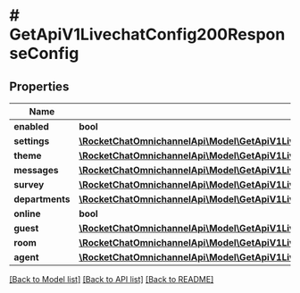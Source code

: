 # # GetApiV1LivechatConfig200ResponseConfig

## Properties

Name | Type | Description | Notes
------------ | ------------- | ------------- | -------------
**enabled** | **bool** |  | [optional]
**settings** | [**\RocketChatOmnichannelApi\Model\GetApiV1LivechatConfig200ResponseConfigSettings**](GetApiV1LivechatConfig200ResponseConfigSettings.md) |  | [optional]
**theme** | [**\RocketChatOmnichannelApi\Model\GetApiV1LivechatConfig200ResponseConfigTheme**](GetApiV1LivechatConfig200ResponseConfigTheme.md) |  | [optional]
**messages** | [**\RocketChatOmnichannelApi\Model\GetApiV1LivechatConfig200ResponseConfigMessages**](GetApiV1LivechatConfig200ResponseConfigMessages.md) |  | [optional]
**survey** | [**\RocketChatOmnichannelApi\Model\GetApiV1LivechatConfig200ResponseConfigSurvey**](GetApiV1LivechatConfig200ResponseConfigSurvey.md) |  | [optional]
**departments** | [**\RocketChatOmnichannelApi\Model\GetApiV1LivechatConfig200ResponseConfigDepartmentsInner[]**](GetApiV1LivechatConfig200ResponseConfigDepartmentsInner.md) |  | [optional]
**online** | **bool** |  | [optional]
**guest** | [**\RocketChatOmnichannelApi\Model\GetApiV1LivechatConfig200ResponseConfigGuest**](GetApiV1LivechatConfig200ResponseConfigGuest.md) |  | [optional]
**room** | [**\RocketChatOmnichannelApi\Model\GetApiV1LivechatConfig200ResponseConfigRoom**](GetApiV1LivechatConfig200ResponseConfigRoom.md) |  | [optional]
**agent** | [**\RocketChatOmnichannelApi\Model\GetApiV1LivechatAgentNext200ResponseAgent**](GetApiV1LivechatAgentNext200ResponseAgent.md) |  | [optional]

[[Back to Model list]](../../README.md#models) [[Back to API list]](../../README.md#endpoints) [[Back to README]](../../README.md)
